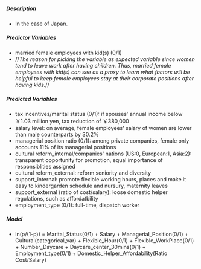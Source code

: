 ##### Description
- In the case of Japan.

##### Predictor Variables
- married female employees with kid(s) (0/1)
- //*The reason for picking the variable as expected variable since women tend to leave work after having children.
Thus, married female employees with kid(s) can see as a proxy to learn what factors will be helpful to keep female employees stay at their corporate positions after having kids.*//

##### Predicted Variables
- tax incentives/marital status (0/1): if spouses' annual income below ￥1.03 million yen, tax reduction of ￥380,000
- salary level: on average, female employees' salary of women are lower than male counterparts by 30.2%
- managerial position ratio (0/1): among private companies, female only accounts 11% of its managerial positions
- cultural reform_internal/companies' nations (US:0, European:1, Asia:2): transparent opportunity for promotion, equal importance of responsiblities assigned
- cultural reform_external: reform seniority and diversity
- support_internal: promote flexible working hours, places and make it easy to kindergarden schedule and nursury, maternity leaves
- support_external (ratio of cost/salary): loose domestic helper regulations, such as affordatbility
- employment_type (0/1): full-time, dispatch worker

##### Model
- ln(p/(1-p)) = Marital_Status(0/1) + Salary + Managerial_Position(0/1) + Cultural(categorical_var) + Flexible_Hour(0/1) + Flexible_WorkPlace(0/1) + Number_Daycare + Daycare_center_30mins(0/1) + Employment_type(0/1) + Domestic_Helper_Affordability(Ratio Cost/Salary) 
